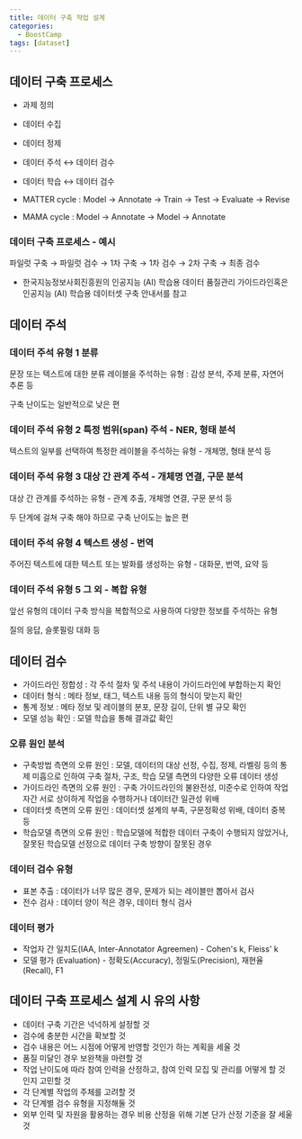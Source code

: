 ```yaml
---
title: 데이터 구축 작업 설계
categories:
  - BoostCamp
tags: [dataset]
---
```

## 데이터 구축 프로세스

- 과제 정의
- 데이터 수집
- 데이터 정제
- 데이터 주석 ↔ 데이터 검수
- 데이터 학습 ↔ 데이터 검수

- MATTER cycle : Model → Annotate → Train → Test → Evaluate → Revise
- MAMA cycle : Model → Annotate → Model → Annotate

### 데이터 구축 프로세스 - 예시

파일럿 구축 → 파일럿 검수 → 1차 구축 → 1차 검수 → 2차 구축 → 최종 검수

- 한국지능정보사회진흥원의 인공지능 (AI) 학습용 데이터 품질관리 가이드라인혹은 인공지능 (AI) 학습용 데이터셋 구축 안내서를 참고

## 데이터 주석

### 데이터 주석 유형 1 분류

문장 또는 텍스트에 대한 분류 레이블을 주석하는 유형 : 감성 분석, 주제 분류, 자연어 추론 등

구축 난이도는 일반적으로 낮은 편

### 데이터 주석 유형 2 특정 범위(span) 주석 - NER, 형태 분석

텍스트의 일부를 선택하여 특정한 레이블을 주석하는 유형 - 개체명, 형태 분석 등

### 데이터 주석 유형 3 대상 간 관계 주석 - 개체명 연결, 구문 분석

대상 간 관계를 주석하는 유형 - 관계 추출, 개체명 연결, 구문 분석 등

두 단계에 걸쳐 구축 해야 하므로 구축 난이도는 높은 편

### 데이터 주석 유형 4 텍스트 생성 - 번역

주어진 텍스트에 대한 텍스트 또는 발화를 생성하는 유형 - 대화문, 번역, 요약 등

### 데이터 주석 유형 5 그 외 - 복합 유형

앞선 유형의 데이터 구축 방식을 복합적으로 사용하여 다양한 정보를 주석하는 유형

질의 응답, 슬롯필링 대화 등

## 데이터 검수

- 가이드라인 정합성 : 각 주석 절차 및 주석 내용이 가이드라인에 부합하는지 확인
- 데이터 형식 : 메타 정보, 태그, 텍스트 내용 등의 형식이 맞는지 확인
- 통계 정보 : 메타 정보 및 레이블의 분포, 문장 길이, 단위 별 규모 확인
- 모델 성능 확인 : 모델 학습을 통해 결과값 확인

### 오류 원인 분석

- 구축방법 측면의 오류 원인 : 모델, 데이터의 대상 선정, 수집, 정제, 라벨링 등의 통제 미흡으로 인하여 구축 절차, 구조, 학습 모델 측면의 다양한 오류 데이터 생성
- 가이드라인 측면의 오류 원인 : 구축 가이드라인의 불완전성, 미준수로 인하여 작업자간 서로 상이하게 작업을 수행하거나 데이터간 일관성 위배
- 데이터셋 측면의 오류 원인 : 데이터셋 설계의 부족, 구문정확성 위배, 데이터 중복 등
- 학습모델 측면의 오류 원인 : 학습모델에 적합한 데이터 구축이 수행되지 않았거나, 잘못된 학습모델 선정으로 데이터 구축 방향이 잘못된 경우

### 데이터 검수 유형

- 표본 추출 : 데이터가 너무 많은 경우, 문제가 되는 레이블만 뽑아서 검사
- 전수 검사 : 데이터 양이 적은 경우, 데이터 형식 검사

### 데이터 평가

- 작업자 간 일치도(IAA, Inter-Annotator Agreemen) - Cohen's k, Fleiss' k
- 모델 평가 (Evaluation) - 정확도(Accuracy), 정밀도(Precision), 재현율(Recall), F1

## 데이터 구축 프로세스 설계 시 유의 사항

- 데이터 구축 기간은 넉넉하게 설정할 것
- 검수에 충분한 시간을 확보할 것
- 검수 내용은 어느 시점에 어떻게 반영할 것인가 하는 계획을 세울 것
- 품질 미달인 경우 보완책을 마련할 것
- 작업 난이도에 따라 참여 인력을 산정하고, 참여 인력 모집 및 관리를 어떻게 할 것인지 고민할 것
- 각 단계별 작업의 주체를 고려할 것
- 각 단계별 검수 유형을 지정해둘 것
- 외부 인력 및 자원을 활용하는 경우 비용 산정을 위해 기본 단가 산정 기준을 잘 세울 것